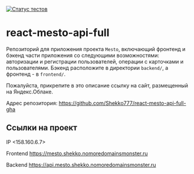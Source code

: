 [![Статус тестов](../../actions/workflows/tests.yml/badge.svg)](../../actions/workflows/tests.yml)

# react-mesto-api-full
Репозиторий для приложения проекта `Mesto`, включающий фронтенд и бэкенд части приложения со следующими возможностями: авторизации и регистрации пользователей, операции с карточками и пользователями. Бэкенд расположите в директории `backend/`, а фронтенд - в `frontend/`. 
  
Пожалуйста, прикрепите в это описание ссылку на сайт, размещенный на Яндекс.Облаке.

Адрес репозитория: https://github.com/Shekko777/react-mesto-api-full-gha

## Ссылки на проект

IP <158.160.6.7> 

Frontend <a href="https://mesto.shekko.nomoredomainsmonster.ru">https://mesto.shekko.nomoredomainsmonster.ru</a>

Backend <a href="https://api.mesto.shekko.nomoredomainsmonster.ru">https://api.mesto.shekko.nomoredomainsmonster.ru</a>